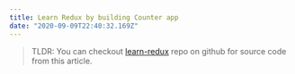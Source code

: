 ```yaml
---
title: Learn Redux by building Counter app
date: "2020-09-09T22:40:32.169Z"
---
```


> TLDR: You can checkout [learn-redux](https://github.com/mohandere/learn-redux) repo on github for source code from this article.

